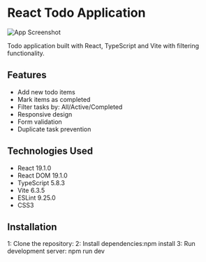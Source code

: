 # React Todo Application

![App Screenshot](https://paste.pics/49546e2b520d47a56583f63a1836cb28)

Todo application built with React, TypeScript and Vite with filtering functionality.

## Features

- Add new todo items
- Mark items as completed
- Filter tasks by: All/Active/Completed
- Responsive design
- Form validation
- Duplicate task prevention

## Technologies Used

- React 19.1.0
- React DOM 19.1.0
- TypeScript 5.8.3
- Vite 6.3.5
- ESLint 9.25.0
- CSS3

## Installation

1: Clone the repository:
2: Install dependencies:npm install
3: Run development server: npm run dev 

